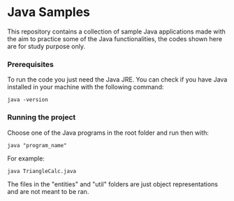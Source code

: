 # Java Samples
This repository contains a collection of sample Java applications made with the aim to practice some of the Java functionalities, the codes shown here are for study purpose only.

### Prerequisites
To run the code you just need the Java JRE. You can check if you have Java installed in 
your machine with the following command:

```
java -version
```


### Running the project

Choose one of the Java programs in the root folder and run then with:

```
java "program_name"
```

For example:

```
java TriangleCalc.java
```

The files in the "entities" and "util" folders are just object representations and
are not meant to be ran.